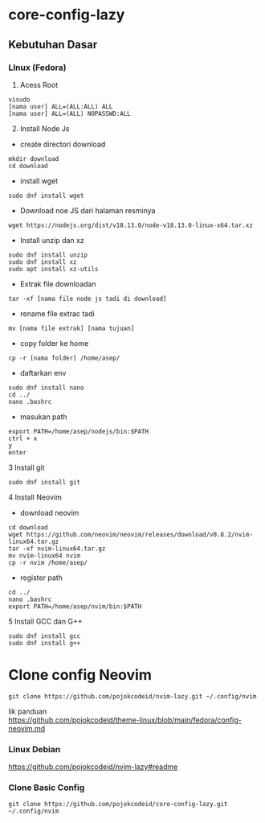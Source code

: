 # core-config-lazy
## Kebutuhan Dasar
### LInux (Fedora)
1. Acess Root
```
visudo
[nama user] ALL=(ALL:ALL) ALL
[nama user] ALL=(ALL) NOPASSWD:ALL
```
2. Install Node Js
- create directori download 
```
mkdir download
cd download
```
- install wget 
```
sudo dnf install wget
```
- Download noe JS dari halaman resminya 
```
wget https://nodejs.org/dist/v18.13.0/node-v18.13.0-linux-x64.tar.xz
```
- Install unzip dan xz
```
sudo dnf install unzip
sudo dnf install xz
sudo apt install xz-utils
```
- Extrak file downloadan 
```
tar -xf [nama file node js tadi di download]
```
- rename file extrac tadi 
```
mv [nama file extrak] [nama tujuan]
```
- copy folder ke home 
```
cp -r [nama folder] /home/asep/
```
- daftarkan env
```
sudo dnf install nano
cd ../
nano .bashrc
```
- masukan path 
```
export PATH=/home/asep/nodejs/bin:$PATH
ctrl + x
y
enter
```
3 Install git 
```
sudo dnf install git
```
4 Install Neovim
- download neovim
```
cd download
wget https://github.com/neovim/neovim/releases/download/v0.8.2/nvim-linux64.tar.gz
tar -xf nvim-linux64.tar.gz
mv nvim-linux64 nvim
cp -r nvim /home/asep/
```
- register path
```
cd ../
nano .bashrc
export PATH=/home/asep/nvim/bin:$PATH
```
5 Install GCC dan G++
```
sudo dnf install gcc
sudo dnf install g++
```
# Clone config Neovim
```
git clone https://github.com/pojokcodeid/nvim-lazy.git ~/.config/nvim
```



lik panduan <br>
https://github.com/pojokcodeid/theme-linux/blob/main/fedora/config-neovim.md
### Linux Debian
https://github.com/pojokcodeid/nvim-lazy#readme
### Clone Basic Config
```
git clone https://github.com/pojokcodeid/core-config-lazy.git ~/.config/nvim
```

